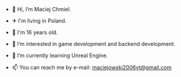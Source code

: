 - 👋 Hi, I’m Maciej Chmiel.
- ✈ I'm living in Poland.
- 📔 I'm 16 years old.
- 👀 I’m interested in game development and backend development.
- 🌱 I’m currently learning Unreal Engine.

- 📫 You can reach me by e-mail: maciejowski2006yt@gmail.com

<!---
Maciejowski2006/Maciejowski2006 is a ✨ special ✨ repository because its `README.md` (this file) appears on your GitHub profile.
You can click the Preview link to take a look at your changes.
--->
